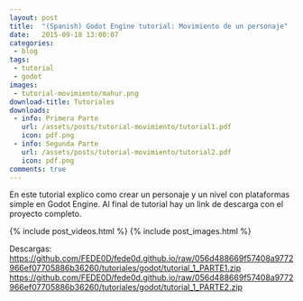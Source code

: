 ```yaml
---
layout: post
title:  "(Spanish) Godot Engine tutorial: Movimiento de un personaje"
date:   2015-09-18 13:00:07
categories:
 - blog
tags:
 - tutorial
 - godot
images:
 - tutorial-movimiento/mahur.png
download-title: Tutoriales
downloads:
 - info: Primera Parte
   url: /assets/posts/tutorial-movimiento/tutorial1.pdf
   icon: pdf.png
 - info: Segunda Parte
   url: /assets/posts/tutorial-movimiento/tutorial2.pdf
   icon: pdf.png
comments: true
---
```


En este tutorial explico como crear un personaje y un nivel con plataformas simple en Godot Engine. Al final de tutorial hay un link de descarga con el proyecto completo.

<!--more-->

{% include post_videos.html %}
{% include post_images.html %}

Descargas:
https://github.com/FEDE0D/fede0d.github.io/raw/056d488669f57408a9772966ef07705886b36260/tutoriales/godot/tutorial_1_PARTE1.zip
https://github.com/FEDE0D/fede0d.github.io/raw/056d488669f57408a9772966ef07705886b36260/tutoriales/godot/tutorial_1_PARTE2.zip
